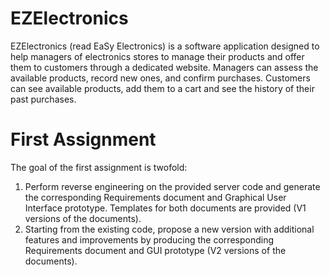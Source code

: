 # EZElectronics

EZElectronics (read EaSy Electronics) is a software application designed to help managers of electronics stores to manage their products and offer them to customers through a dedicated website. Managers can assess the available products, record new ones, and confirm purchases. Customers can see available products, add them to a cart and see the history of their past purchases.

# First Assignment

The goal of the first assignment is twofold:

1. Perform reverse engineering on the provided server code and generate the corresponding Requirements document and Graphical User Interface prototype. Templates for both documents are provided (V1 versions of the documents).
2. Starting from the existing code, propose a new version with additional features and improvements by producing the corresponding Requirements document and GUI prototype (V2 versions of the documents).
